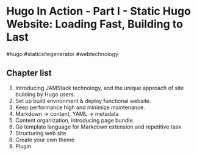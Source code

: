 # Hugo In Action - Part I - Static Hugo Website: Loading Fast, Building to Last

#hugo #staticsitegenerator #webtechnology

## Chapter list
1. Introducing JAMStack technology, and the unique approach of site building by Hugo users.
2. Set up build environment & deploy functional website.
3. Keep performance high and minimize maintenance.
4. Markdown → content, YAML → metadata
5. Content organization, introducing page bundle.
6. Go template language for Markdown extension and repetitive task
7. Structuring web site
8. Create your own theme
9. Plugin